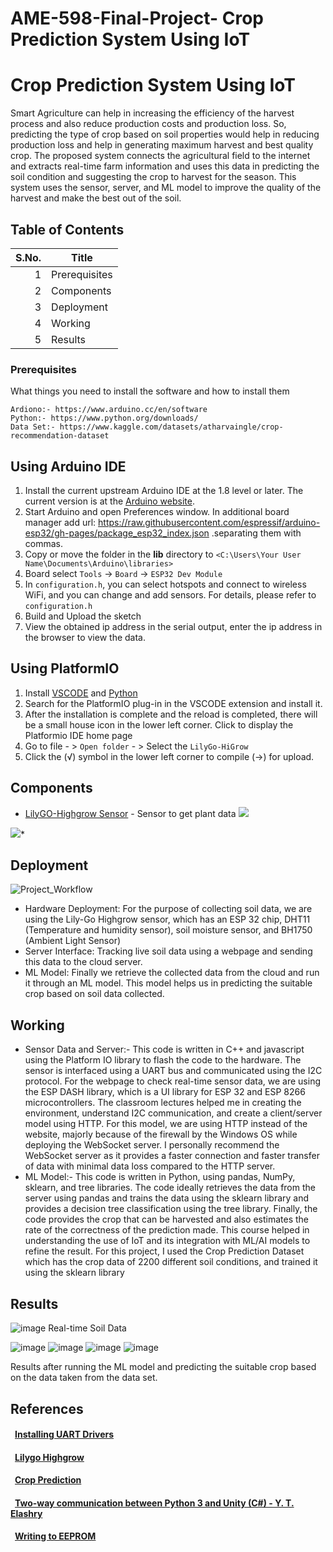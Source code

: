 # AME-598-Final-Project- Crop Prediction System Using IoT

# Crop Prediction System Using IoT

Smart Agriculture can help in increasing the efficiency of the harvest process and also reduce production costs and production loss. So, predicting the
type of crop based on soil properties would help in reducing production loss and help in generating maximum harvest and best quality crop. The proposed system connects the agricultural field to the internet and extracts real-time farm information and uses this data in predicting the soil condition and suggesting the crop to harvest for the season. This system uses the sensor, server, and ML model to improve the quality of the harvest and make the best out of the soil.

## Table of Contents

| S.No. | Title |
|-----:|-----------|
|     1| Prerequisites|
|     2| Components    |
|     3| Deployment       |
|     4| Working    |
|     5| Results       |

### Prerequisites

What things you need to install the software and how to install them

```
Ardiono:- https://www.arduino.cc/en/software
Python:- https://www.python.org/downloads/
Data Set:- https://www.kaggle.com/datasets/atharvaingle/crop-recommendation-dataset
```
## Using **Arduino IDE**

1. Install the current upstream Arduino IDE at the 1.8 level or later. The current version is at the [Arduino website](http://www.arduino.cc/en/main/software).
2. Start Arduino and open Preferences window. In additional board manager add url: https://raw.githubusercontent.com/espressif/arduino-esp32/gh-pages/package_esp32_index.json .separating them with commas.
3. Copy or move the folder in the **lib** directory to `<C:\Users\Your User Name\Documents\Arduino\libraries>` 
4. Board select `Tools` -> `Board` -> `ESP32 Dev Module`
5. In `configuration.h`, you can select hotspots and connect to wireless WiFi, and you can change and add sensors. For details, please refer to `configuration.h` 
6. Build and Upload the sketch
7. View the obtained ip address in the serial output,  enter the ip address in the browser to view the data.

## Using **PlatformIO**

1. Install [VSCODE](https://code.visualstudio.com/) and [Python](https://www.python.org/)
2. Search for the PlatformIO plug-in in the VSCODE extension and install it.
3. After the installation is complete and the reload is completed, there will be a small house icon in the lower left corner. Click to display the Platformio IDE home page
4. Go to file - > `Open folder` - > Select the `LilyGo-HiGrow` 
5. Click the (√) symbol in the lower left corner to compile (→) for upload.



## Components
* [LilyGO-Highgrow Sensor](https://www.aliexpress.us/item/2251832629468148.html?gatewayAdapt=glo2usa4itemAdapt&_randl_shipto=US) - Sensor to get plant data
![](https://github.com/Xinyuan-LilyGO/LilyGo-HiGrow/blob/master/image/img1.jpg)

![](https://github.com/Xinyuan-LilyGO/LilyGo-HiGrow/blob/master/image/img2.jpg)* 

## Deployment
![Project_Workflow](https://user-images.githubusercontent.com/111541172/206347884-0f0be09e-f16c-44a4-89de-8a0bfdbfa9cc.png)

* Hardware Deployment: For the purpose of collecting soil data, we are using the Lily-Go
Highgrow sensor, which has an ESP 32 chip, DHT11 (Temperature and humidity sensor),
soil moisture sensor, and BH1750 (Ambient Light Sensor)
* Server Interface: Tracking live soil data using a webpage and sending this data to the
cloud server.
* ML Model: Finally we retrieve the collected data from the cloud and run it through an
ML model. This model helps us in predicting the suitable crop based on soil data
collected.

## Working
* Sensor Data and Server:- This code is written in C++ and javascript using the Platform IO library to flash the code to the
hardware. The sensor is interfaced using a UART bus and communicated using the I2C protocol.
For the webpage to check real-time sensor data, we are using the ESP DASH library, which is a
UI library for ESP 32 and ESP 8266 microcontrollers. The classroom lectures helped me in
creating the environment, understand I2C communication, and create a client/server model using
HTTP. For this model, we are using HTTP instead of the website, majorly because of the firewall
by the Windows OS while deploying the WebSocket server. I personally recommend the
WebSocket server as it provides a faster connection and faster transfer of data with minimal data
loss compared to the HTTP server.
* ML Model:- This code is written in Python, using pandas, NumPy, sklearn, and tree libraries. The code ideally
retrieves the data from the server using pandas and trains the data using the sklearn library and
provides a decision tree classification using the tree library. Finally, the code provides the crop
that can be harvested and also estimates the rate of the correctness of the prediction made. This
course helped in understanding the use of IoT and its integration with ML/AI models to refine
the result. For this project, I used the Crop Prediction Dataset which has the crop data of 2200
different soil conditions, and trained it using the sklearn library


## Results
![image](https://user-images.githubusercontent.com/111541172/206350152-3714c865-0c44-43d6-84e6-db88a0189b69.png)
Real-time Soil Data

![image](https://user-images.githubusercontent.com/111541172/206350192-cfbb2f82-bb5c-4337-8bdf-147f68b5dcad.png)
![image](https://user-images.githubusercontent.com/111541172/206350210-413f8c8e-3c29-4dfd-8103-80f8e2a1134c.png)
![image](https://user-images.githubusercontent.com/111541172/206350220-f93271ea-79b7-4c83-8067-1e4956d6b4cb.png)
![image](https://user-images.githubusercontent.com/111541172/206350236-841424e4-21bb-4d29-bfe7-3951203593e0.png)

Results after running the ML model and predicting the suitable crop based on the data taken from the data set.

## References
#### &ensp;[Installing UART Drivers](https://www.silabs.com/developers/usb-to-uart-bridge-vcp-drivers)
#### &ensp;[Lilygo Highgrow](https://github.com/Xinyuan-LilyGO/LilyGo-HiGrow) 
#### &ensp;[Crop Prediction](https://github.com/shan515/AI-Based_Crop-Predictor_App)
#### &ensp;[Two-way communication between Python 3 and Unity (C#) - Y. T. Elashry](https://github.com/Siliconifier/Python-Unity-Socket-Communication.git)
#### &ensp;[Writing to EEPROM](https://roboticsbackend.com/arduino-write-string-in-eeprom/)


